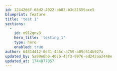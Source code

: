 ```yaml
---
id: 1244266f-68d2-4022-bb83-b3c81559ace5
blueprint: feature
title: 'test 1'
sections:
  -
    id: m9l2qnv3
    hero_title: 'testing 1'
    type: hero
    enabled: true
author: 64814412-0e31-445c-a759-a09c614b927a
updated_by: 5a99e6b0-407b-43f3-9976-ed242aa2448e
updated_at: 1744877057
---
```

